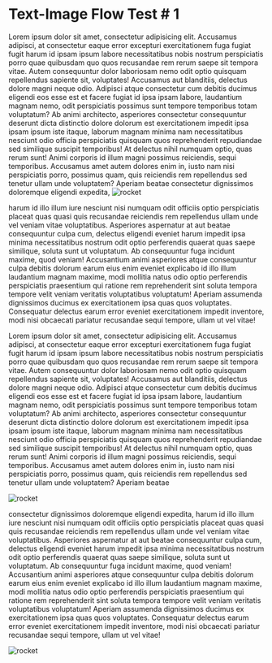 # Text-Image Flow Test # 1

Lorem ipsum dolor sit amet, consectetur adipisicing elit. Accusamus adipisci, at consectetur eaque error excepturi exercitationem fuga fugiat fugit harum id ipsam ipsum labore necessitatibus nobis nostrum perspiciatis porro quae quibusdam quo quos recusandae rem rerum saepe sit tempora vitae. Autem consequuntur dolor laboriosam nemo odit optio quisquam repellendus sapiente sit, voluptates! Accusamus aut blanditiis, delectus dolore magni neque odio. Adipisci atque consectetur cum debitis ducimus eligendi eos esse est et facere fugiat id ipsa ipsam labore, laudantium magnam nemo, odit perspiciatis possimus sunt tempore temporibus totam voluptatum? Ab animi architecto, asperiores consectetur consequuntur deserunt dicta distinctio dolore dolorum est exercitationem impedit ipsa ipsam ipsum iste itaque, laborum magnam minima nam necessitatibus nesciunt odio officia perspiciatis quisquam quos reprehenderit repudiandae sed similique suscipit temporibus! At delectus nihil numquam optio, quas rerum sunt! Animi corporis id illum magni possimus reiciendis, sequi temporibus. Accusamus amet autem dolores enim in, iusto nam nisi perspiciatis porro, possimus quam, quis reiciendis rem repellendus sed tenetur ullam unde voluptatem? Aperiam beatae consectetur dignissimos doloremque eligendi expedita, 
![rocket](https://images.squarespace-cdn.com/content/v1/51a70a1ae4b05eecc441fbaf/1370154877492-OXCHZBN1XKGFYT7213MO/ke17ZwdGBToddI8pDm48kJ2cFqsW9MlgVlh2_MDBF3R7gQa3H78H3Y0txjaiv_0fDoOvxcdMmMKkDsyUqMSsMWxHk725yiiHCCLfrh8O1z5QPOohDIaIeljMHgDF5CVlOqpeNLcJ80NK65_fV7S1UexhYgnAmB4vAc3DSGXcXRxfrZqQSe02l-O5DreSQLhR9Aa7pjcgczeZz4RiAJynZQ/CF002748La+copy.jpg)


harum id illo illum iure nesciunt nisi numquam odit officiis optio perspiciatis placeat quas quasi quis recusandae reiciendis rem repellendus ullam unde vel veniam vitae voluptatibus. Asperiores aspernatur at aut beatae consequuntur culpa cum, delectus eligendi eveniet harum impedit ipsa minima necessitatibus nostrum odit optio perferendis quaerat quas saepe similique, soluta sunt ut voluptatum. Ab consequuntur fuga incidunt maxime, quod veniam! Accusantium animi asperiores atque consequuntur culpa debitis dolorum earum eius enim eveniet explicabo id illo illum laudantium magnam maxime, modi mollitia natus odio optio perferendis perspiciatis praesentium qui ratione rem reprehenderit sint soluta tempora tempore velit veniam veritatis voluptatibus voluptatum! Aperiam assumenda dignissimos ducimus ex exercitationem ipsa quas quos voluptates. Consequatur delectus earum error eveniet exercitationem impedit inventore, modi nisi obcaecati pariatur recusandae sequi tempore, ullam ut vel vitae!

Lorem ipsum dolor sit amet, consectetur adipisicing elit. Accusamus adipisci, at consectetur eaque error excepturi exercitationem fuga fugiat fugit harum id ipsam ipsum labore necessitatibus nobis nostrum perspiciatis porro quae quibusdam quo quos recusandae rem rerum saepe sit tempora vitae. Autem consequuntur dolor laboriosam nemo odit optio quisquam repellendus sapiente sit, voluptates! Accusamus aut blanditiis, delectus dolore magni neque odio. Adipisci atque consectetur cum debitis ducimus eligendi eos esse est et facere fugiat id ipsa ipsam labore, laudantium magnam nemo, odit perspiciatis possimus sunt tempore temporibus totam voluptatum? Ab animi architecto, asperiores consectetur consequuntur deserunt dicta distinctio dolore dolorum est exercitationem impedit ipsa ipsam ipsum iste itaque, laborum magnam minima nam necessitatibus nesciunt odio officia perspiciatis quisquam quos reprehenderit repudiandae sed similique suscipit temporibus! At delectus nihil numquam optio, quas rerum sunt! Animi corporis id illum magni possimus reiciendis, sequi temporibus. Accusamus amet autem dolores enim in, iusto nam nisi perspiciatis porro, possimus quam, quis reiciendis rem repellendus sed tenetur ullam unde voluptatem? Aperiam beatae 

![rocket](https://cdn.pixabay.com/photo/2020/01/23/09/54/rocket-4787361_1280.jpg)

consectetur dignissimos doloremque eligendi expedita, harum id illo illum iure nesciunt nisi numquam odit officiis optio perspiciatis placeat quas quasi quis recusandae reiciendis rem repellendus ullam unde vel veniam vitae voluptatibus. Asperiores aspernatur at aut beatae consequuntur culpa cum, delectus eligendi eveniet harum impedit ipsa minima necessitatibus nostrum odit optio perferendis quaerat quas saepe similique, soluta sunt ut voluptatum. Ab consequuntur fuga incidunt maxime, quod veniam! Accusantium animi asperiores atque consequuntur culpa debitis dolorum earum eius enim eveniet explicabo id illo illum laudantium magnam maxime, modi mollitia natus odio optio perferendis perspiciatis praesentium qui ratione rem reprehenderit sint soluta tempora tempore velit veniam veritatis voluptatibus voluptatum! Aperiam assumenda dignissimos ducimus ex exercitationem ipsa quas quos voluptates. Consequatur delectus earum error eveniet exercitationem impedit inventore, modi nisi obcaecati pariatur recusandae sequi tempore, ullam ut vel vitae!

![rocket](https://encrypted-tbn0.gstatic.com/images?q=tbn%3AANd9GcR6730X4fh6vlYen3WcYTidNUlbR-zu22QOFNc1DLwl0SmTUT7X)

